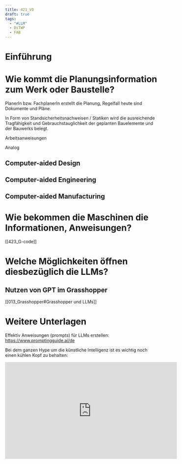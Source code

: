 ```yaml
---
title: 421_VO
draft: true
tags:
  - "#LLM"
  - DiTWP
  - FAB
---
```


# Einführung



# Wie kommt die Planungsinformation zum Werk oder Baustelle? 


PlanerIn bzw. FachplanerIn erstellt die Planung, Regelfall heute sind Dokumente und Pläne. 

In Form von Standsicherheitsnachweisen / Statiken wird die ausreichende Tragfähigkeit und Gebrauchstauglichkeit der geplanten Bauelemente und der Bauwerks belegt. 

Arbeitsanweisungen 


Analog





## Computer-aided Design



## Computer-aided Engineering


## Computer-aided Manufacturing




# Wie bekommen die Maschinen die Informationen, Anweisungen?

[[423_G-code]]


# Welche Möglichkeiten öffnen diesbezüglich die LLMs?



## Nutzen von GPT im Grasshopper



[[013_Grasshopper#Grasshopper und LLMs]]



# Weitere Unterlagen

Effektiv Anweisungen (prompts) für LLMs erstellen: 
https://www.promptingguide.ai/de

Bei dem ganzen Hype um die künstliche Intelligenz ist es wichtig noch einen kühlen Kopf zu behalten:

<iframe width="560" height="315" src="https://www.youtube.com/embed/Pv0cfsastFs?si=FwkYDRCE4mKhV0Mw" title="YouTube video player" frameborder="0" allow="accelerometer; autoplay; clipboard-write; encrypted-media; gyroscope; picture-in-picture; web-share" referrerpolicy="strict-origin-when-cross-origin" allowfullscreen></iframe>